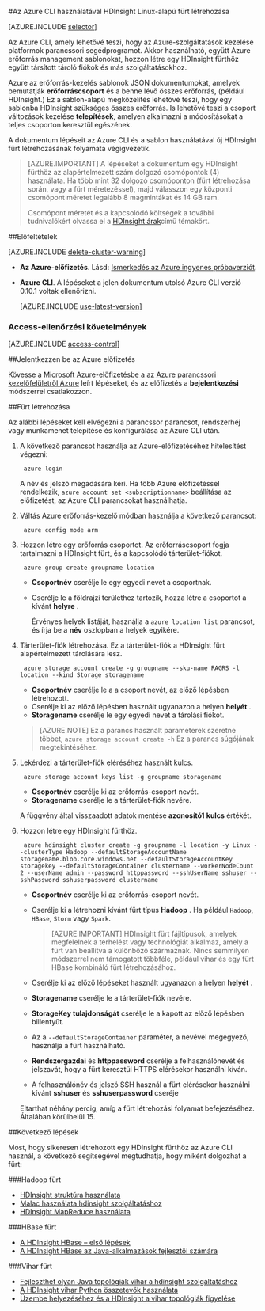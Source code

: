 <properties
    pageTitle="Hadoop, HBase vagy vihar fürt létrehozása az Azure-platformok CLI használatával HDInsight a Linux |} Microsoft Azure"
    description="Megtudhatja, hogy miként hozhat létre Linux-alapú HDInsight fürt az Azure-platformok CLI, erőforrás-kezelő Azure-sablonok és Azure REST API-t. Adja meg az fürt (Hadoop, HBase vagy vihar), vagy parancsfájlok használata egyéni összetevők telepítése."
    services="hdinsight"
    documentationCenter=""
    authors="Blackmist"
    manager="jhubbard"
    editor="cgronlun"
    tags="azure-portal"/>

<tags
    ms.service="hdinsight"
    ms.devlang="na"
    ms.topic="article"
    ms.tgt_pltfrm="na"
    ms.workload="big-data"
    ms.date="09/20/2016"
    ms.author="larryfr"/>

#<a name="create-linux-based-clusters-in-hdinsight-using-the-azure-cli"></a>Az Azure CLI használatával HDInsight Linux-alapú fürt létrehozása

[AZURE.INCLUDE [selector](../../includes/hdinsight-selector-create-clusters.md)]

Az Azure CLI, amely lehetővé teszi, hogy az Azure-szolgáltatások kezelése platformok parancssori segédprogramot. Akkor használható, együtt Azure erőforrás management sablonokat, hozzon létre egy HDInsight fürthöz együtt társított tároló fiókok és más szolgáltatásokhoz.

Azure az erőforrás-kezelés sablonok JSON dokumentumokat, amelyek bemutatják __erőforráscsoport__ és a benne lévő összes erőforrás, (például HDInsight.) Ez a sablon-alapú megközelítés lehetővé teszi, hogy egy sablonba HDInsight szükséges összes erőforrás. Is lehetővé teszi a csoport változások kezelése __telepítések__, amelyen alkalmazni a módosításokat a teljes csoporton keresztül egészének.

A dokumentum lépéseit az Azure CLI és a sablon használatával új HDInsight fürt létrehozásának folyamata végigvezetik.

> [AZURE.IMPORTANT] A lépéseket a dokumentum egy HDInsight fürthöz az alapértelmezett szám dolgozó csomópontok (4) használata. Ha több mint 32 dolgozó csomóponton (fürt létrehozása során, vagy a fürt méretezéssel), majd válasszon egy központi csomópont méretet legalább 8 magmintákat és 14 GB ram.
>
> Csomópont méretét és a kapcsolódó költségek a további tudnivalókért olvassa el a [HDInsight árak](https://azure.microsoft.com/pricing/details/hdinsight/)című témakört.

##<a name="prerequisites"></a>Előfeltételek

[AZURE.INCLUDE [delete-cluster-warning](../../includes/hdinsight-delete-cluster-warning.md)]

- **Az Azure-előfizetés**. Lásd: [Ismerkedés az Azure ingyenes próbaverziót](https://azure.microsoft.com/documentation/videos/get-azure-free-trial-for-testing-hadoop-in-hdinsight/).
- __Azure CLI__. A lépéseket a jelen dokumentum utolsó Azure CLI verzió 0.10.1 voltak ellenőrizni.

    [AZURE.INCLUDE [use-latest-version](../../includes/hdinsight-use-latest-cli.md)] 


### <a name="access-control-requirements"></a>Access-ellenőrzési követelmények

[AZURE.INCLUDE [access-control](../../includes/hdinsight-access-control-requirements.md)]

##<a name="log-in-to-your-azure-subscription"></a>Jelentkezzen be az Azure előfizetés

Kövesse a [Microsoft Azure-előfizetésbe a az Azure parancssori kezelőfelületről Azure](../xplat-cli-connect.md) leírt lépéseket, és az előfizetés a __bejelentkezési__ módszerrel csatlakozzon.

##<a name="create-a-cluster"></a>Fürt létrehozása

Az alábbi lépéseket kell elvégezni a parancssor parancsot, rendszerhéj vagy munkamenet telepítése és konfigurálása az Azure CLI után.

1. A következő parancsot használja az Azure-előfizetéséhez hitelesítést végezni:

        azure login

    A név és jelszó megadására kéri. Ha több Azure előfizetéssel rendelkezik, `azure account set <subscriptionname>` beállítása az előfizetést, az Azure CLI parancsokat használhatja.

3. Váltás Azure erőforrás-kezelő módban használja a következő parancsot:

        azure config mode arm

4. Hozzon létre egy erőforrás csoportot. Az erőforráscsoport fogja tartalmazni a HDInsight fürt, és a kapcsolódó tárterület-fiókot.

        azure group create groupname location
        
    * __Csoportnév__ cserélje le egy egyedi nevet a csoportnak. 
    * Cserélje le a földrajzi területhez tartozik, hozza létre a csoportot a kívánt __helyre__ . 
    
        Érvényes helyek listáját, használja a `azure location list` parancsot, és írja be a __név__ oszlopban a helyek egyikére.

5. Tárterület-fiók létrehozása. Ez a tárterület-fiók a HDInsight fürt alapértelmezett tárolására lesz.

        azure storage account create -g groupname --sku-name RAGRS -l location --kind Storage storagename
        
     * __Csoportnév__ cserélje le a a csoport nevét, az előző lépésben létrehozott.
     * Cserélje ki az előző lépésben használt ugyanazon a helyen __helyét__ . 
     * __Storagename__ cserélje le egy egyedi nevet a tárolási fiókot.
     
     > [AZURE.NOTE] Ez a parancs használt paraméterek szeretne többet, `azure storage account create -h` Ez a parancs súgójának megtekintéséhez.

5. Lekérdezi a tárterület-fiók eléréséhez használt kulcs.

        azure storage account keys list -g groupname storagename
        
    * __Csoportnév__ cserélje ki az erőforrás-csoport nevét.
    * __Storagename__ cserélje le a tárterület-fiók nevére.
    
    A függvény által visszaadott adatok mentése __azonosító1__ __kulcs__ értékét.

6. Hozzon létre egy HDInsight fürthöz.

        azure hdinsight cluster create -g groupname -l location -y Linux --clusterType Hadoop --defaultStorageAccountName storagename.blob.core.windows.net --defaultStorageAccountKey storagekey --defaultStorageContainer clustername --workerNodeCount 2 --userName admin --password httppassword --sshUserName sshuser --sshPassword sshuserpassword clustername

    * __Csoportnév__ cserélje ki az erőforrás-csoport nevét.

    * Cserélje ki a létrehozni kívánt fürt típus __Hadoop__ . Ha például `Hadoop`, `HBase`, `Storm` vagy `Spark`.

        > [AZURE.IMPORTANT] HDInsight fürt fájltípusok, amelyek megfelelnek a terhelést vagy technológiát alkalmaz, amely a fürt van beállítva a különböző származnak. Nincs semmilyen módszerrel nem támogatott többféle, például vihar és egy fürt HBase kombináló fürt létrehozásához. 

    * Cserélje ki az előző lépéseket használt ugyanazon a helyen __helyét__ .

    * __Storagename__ cserélje le a tárterület-fiók nevére.

    * __StorageKey tulajdonságát__ cserélje le a kapott az előző lépésben billentyűt. 

    * Az a `--defaultStorageContainer` paraméter, a nevével megegyező, használja a fürt használható.

    * __Rendszergazdai__ és __httppassword__ cserélje a felhasználónevét és jelszavát, hogy a fürt keresztül HTTPS elérésekor használni kíván.

    * A felhasználónév és jelszó SSH használ a fürt elérésekor használni kívánt __sshuser__ és __sshuserpassword__ cseréje

    Eltarthat néhány percig, amíg a fürt létrehozási folyamat befejezéséhez. Általában körülbelül 15.

##<a name="next-steps"></a>Következő lépések

Most, hogy sikeresen létrehozott egy HDInsight fürthöz az Azure CLI használ, a következő segítségével megtudhatja, hogy miként dolgozhat a fürt:

###<a name="hadoop-clusters"></a>Hadoop fürt

* [HDInsight struktúra használata](hdinsight-use-hive.md)
* [Malac használata hdinsight szolgáltatáshoz](hdinsight-use-pig.md)
* [HDInsight MapReduce használata](hdinsight-use-mapreduce.md)

###<a name="hbase-clusters"></a>HBase fürt

* [A HDInsight HBase – első lépések](hdinsight-hbase-tutorial-get-started-linux.md)
* [A HDInsight HBase az Java-alkalmazások fejlesztői számára](hdinsight-hbase-build-java-maven-linux.md)

###<a name="storm-clusters"></a>Vihar fürt

* [Fejleszthet olyan Java topológiák vihar a hdinsight szolgáltatáshoz](hdinsight-storm-develop-java-topology.md)
* [A HDInsight vihar Python összetevők használata](hdinsight-storm-develop-python-topology.md)
* [Üzembe helyezéséhez és a HDInsight a vihar topológiák figyelése](hdinsight-storm-deploy-monitor-topology-linux.md)
